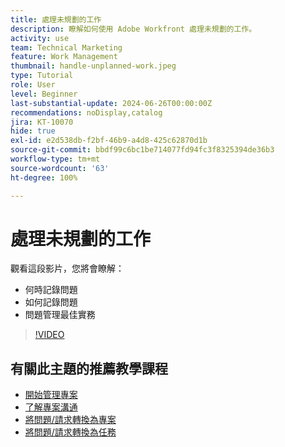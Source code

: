 ```yaml
---
title: 處理未規劃的工作
description: 瞭解如何使用 Adobe Workfront 處理未規劃的工作。
activity: use
team: Technical Marketing
feature: Work Management
thumbnail: handle-unplanned-work.jpeg
type: Tutorial
role: User
level: Beginner
last-substantial-update: 2024-06-26T00:00:00Z
recommendations: noDisplay,catalog
jira: KT-10070
hide: true
exl-id: e2d538db-f2bf-46b9-a4d8-425c62870d1b
source-git-commit: bbdf99c6bc1be714077fd94fc3f8325394de36b3
workflow-type: tm+mt
source-wordcount: '63'
ht-degree: 100%

---
```


# 處理未規劃的工作

觀看這段影片，您將會瞭解：

* 何時記錄問題
* 如何記錄問題
* 問題管理最佳實務

>[!VIDEO](https://video.tv.adobe.com/v/3419488/?quality=12&learn=on&enablevpops=1)

## 有關此主題的推薦教學課程

* [開始管理專案](/help/manage-work/projects/getting-started-manage-a-project.md)
* [了解專案溝通](/help/manage-work/projects/understand-project-communication.md)
* [將問題/請求轉換為專案](/help/manage-work/issues-requests/create-a-project-from-a-request.md)
* [將問題/請求轉換為任務](/help/manage-work/issues-requests/convert-issues-to-other-work-items.md)
